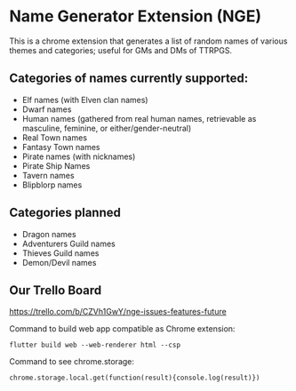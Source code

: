 # Name Generator Extension (NGE)

This is a chrome extension that generates a list of random names of various themes and categories; useful for GMs and DMs of TTRPGS.

## Categories of names currently supported:
* Elf names (with Elven clan names)
* Dwarf names
* Human names (gathered from real human names, retrievable as masculine, feminine, or either/gender-neutral)
* Real Town names
* Fantasy Town names
* Pirate names (with nicknames)
* Pirate Ship Names
* Tavern names
* Blipblorp names 

## Categories planned

* Dragon names
* Adventurers Guild names
* Thieves Guild names
* Demon/Devil names

## Our Trello Board
https://trello.com/b/CZVh1GwY/nge-issues-features-future

Command to build web app compatible as Chrome extension: 
```
flutter build web --web-renderer html --csp
```
Command to see chrome.storage:
```
chrome.storage.local.get(function(result){console.log(result)})
```
